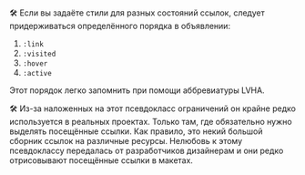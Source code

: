 ---
---

🛠 Если вы задаёте стили для разных состояний ссылок, следует придерживаться определённого порядка в объявлении:

1. `:link`
1. `:visited`
1. `:hover`
1. `:active`

Этот порядок легко запомнить при помощи аббревиатуры LVHA.

🛠 Из-за наложенных на этот псевдокласс ограничений он крайне редко используется в реальных проектах. Только там, где обязательно нужно выделять посещённые ссылки. Как правило, это некий большой сборник ссылок на различные ресурсы. Нелюбовь к этому псевдоклассу передалась от разработчиков дизайнерам и они редко отрисовывают посещённые ссылки в макетах.
